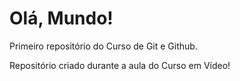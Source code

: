 # Olá, Mundo!

 Primeiro repositório do Curso de Git e Github.

 Repositório criado durante a aula do Curso em Vídeo!
